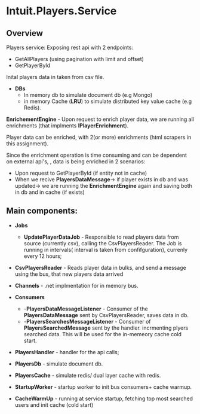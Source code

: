 # Intuit.Players.Service

## Overview

Players service:
  Exposing rest api with 2 endpoints:
  - GetAllPlayers (using pagination with limit and offset)
  - GetPlayerById

    
Inital players data in taken from csv file.

- **DBs**
   - In memory db to simulate document db (e.g Mongo)
   - in memory Cache (**LRU**) to simulate distributed key value cache (e.g Redis).

**EnrichementEngine** - Upon request to enrich player data, we are running all enrichments (that implments **IPlayerEnrichment**).

Player data can be enriched, with 2(or more) enrichments (html scrapers in this assignment).

Since the enrichment operation is time consuming and can be dependent on external api's, , data is being enriched in 2 scenarios:
  - Upon request to GetPlayerById (if entity not in cache)
  - When we recive **PlayersDataMessage**-> if player exists in db and was updated-> we are running the **EnrichmentEngine** again and saving both in db and in cache (if exists)

## Main components:

- **Jobs**
  -  **UpdatePlayerDataJob** - Responsible to read players data from source (currently csv), calling the CsvPlayersReader.
    The Job is running in intervals( interval is taken from confifguration), currenly every 12 hours;

- **CsvPlayersReader** - Reads player data in bulks, and send a message using the bus, that new players data arrived

- **Channels** - .net implmentation for in memory bus.

- **Consumers**
  - -**PlayersDataMessageListener** - Consumer of the **PlayersDataMessage** sent by CsvPlayersReader, saves data in db.
  - -**PlayersSearchesMessageListener** - Consumer of **PlayersSearchedMessage** sent by the handler. incrmenting plyers searched data. This will be used for the  in-memeory cache cold start. 

- **PlayersHandler** - handler for the api calls;

- **PlayersDb** - simulate document db.
- **PlayersCache** - simulate redis/ dual layer cache with redis.

- **StartupWorker** - startup worker to init bus consumers+ cache warmup.
- **CacheWarmUp** - running at service startup, fetching top most searched users and init cache (cold start)
